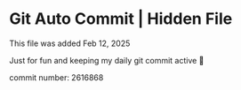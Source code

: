 # Git Auto Commit | Hidden File

This file was added Feb 12, 2025

Just for fun and keeping my daily git commit active 🤪

commit number: 2616868
